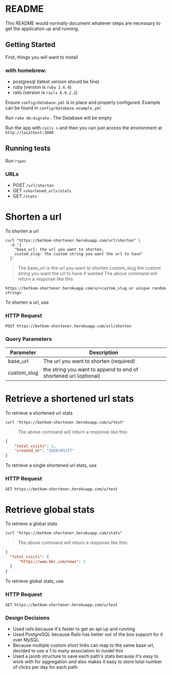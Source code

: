 # README

This README would normally document whatever steps are necessary to get the
application up and running.

## Getting Started

First, things you will want to install
 ### with homebrew:
 * postgresql (latest version should be fine)
 * ruby (version is `ruby 2.6.4`)
 * rails (version is `rails 6.0.2.2`)

Ensure `config/database.yml` is in place and properly configured. Example can be found in `config/database.example.yml`

Run `rake db:migrate` . The Database will be empty

Run the app with `rails s` and then you can just access the environment at `http://localhost:3000`

## Running tests
Run `rspec`

### URLs
 * POST `/url/shorten`
 * GET `<shortened_url>/stats`
 * GET `/stats`

# Shorten a url
To shorten a url

```shell
curl "https://betkom-shortener.herokuapp.com/url/shorten" \
  -d '{
    "base_url: the url you want to shorten, 
    custom_slug: the custom string you want the url to have"
  }'
```

> The base_url is the url you want to shorten
> custom_slug the custom string you want the url to have if wanted
> The above command will return a response like this:

```response
https://betkom-shortener.herokuapp.com/u/<custom_slug or unique random string>
```
To shorten a url, use

### HTTP Request

`POST https://betkom-shortener.herokuapp.com/url/shorten`

### Query Parameters

Parameter | Description
--------- | -----------
base_url | The url you want to shorten (required)
custom_slug | the string you want to append to end of shortened url (optional)

# Retrieve a shortened url stats
To retrieve a shortened url stats

```shell
curl "https://betkom-shortener.herokuapp.com/u/test"
```
> The above command will return a response like this:

```json
{
    "total_visits": 2,
    "created_at": "2020/03/27"
}
```
To retrieve a single shortened url stats, use

### HTTP Request

`GET https://betkom-shortener.herokuapp.com/u/test`

# Retrieve global stats
To retrieve a global stats

```shell
curl "https://betkom-shortener.herokuapp.com/stats"
```
> The above command will return a response like this:

```json
{
  "total_visits": {
      "https://www.bbc.com/news": 2
  }
}
```
<!--bbc.com/news is one of the urls we shortened-->
To retrieve global stats, use

### HTTP Request

`GET https://betkom-shortener.herokuapp.com/u/test`


### Design Decisions
- Used rails because it's faster to get an api up and running
- Used PostgreSQL because Rails has better out of the box support for it over MySQL
- Because multiple custom short links can map to the same base url, decided to use a 1 to many association to model this
- Used a jsonb structure to save each path's stats because it's easy to work with for aggregation and also makes it easy to store total number of clicks per day for each path

